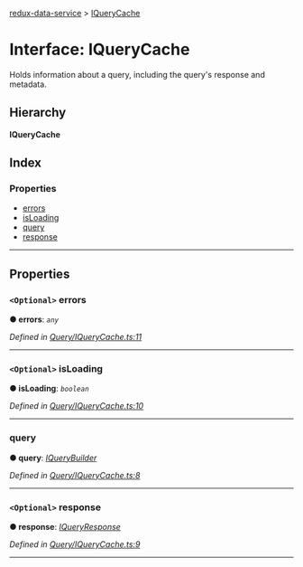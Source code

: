 [redux-data-service](../README.md) > [IQueryCache](../interfaces/iquerycache.md)

# Interface: IQueryCache

Holds information about a query, including the query's response and metadata.

## Hierarchy

**IQueryCache**

## Index

### Properties

* [errors](iquerycache.md#errors)
* [isLoading](iquerycache.md#isloading)
* [query](iquerycache.md#query)
* [response](iquerycache.md#response)

---

## Properties

<a id="errors"></a>

### `<Optional>` errors

**● errors**: *`any`*

*Defined in [Query/IQueryCache.ts:11](https://github.com/Rediker-Software/redux-data-service/blob/0ef244e/src/Query/IQueryCache.ts#L11)*

___
<a id="isloading"></a>

### `<Optional>` isLoading

**● isLoading**: *`boolean`*

*Defined in [Query/IQueryCache.ts:10](https://github.com/Rediker-Software/redux-data-service/blob/0ef244e/src/Query/IQueryCache.ts#L10)*

___
<a id="query"></a>

###  query

**● query**: *[IQueryBuilder](iquerybuilder.md)*

*Defined in [Query/IQueryCache.ts:8](https://github.com/Rediker-Software/redux-data-service/blob/0ef244e/src/Query/IQueryCache.ts#L8)*

___
<a id="response"></a>

### `<Optional>` response

**● response**: *[IQueryResponse](iqueryresponse.md)*

*Defined in [Query/IQueryCache.ts:9](https://github.com/Rediker-Software/redux-data-service/blob/0ef244e/src/Query/IQueryCache.ts#L9)*

___

